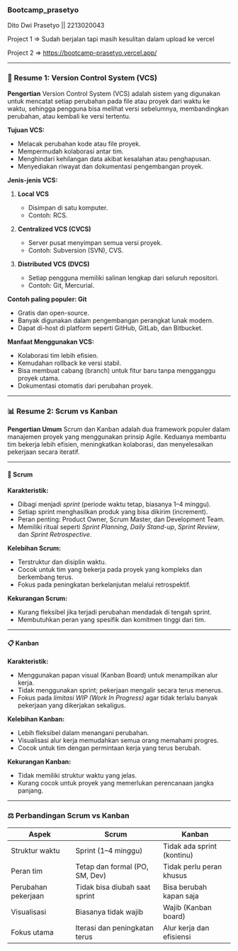 ### Bootcamp_prasetyo

Dito Dwi Prasetyo || 2213020043

Project 1 => Sudah berjalan tapi masih kesulitan dalam upload ke vercel

Project 2 => https://bootcamp-prasetyo.vercel.app/

---

### 🧾 **Resume 1: Version Control System (VCS)**

**Pengertian**
Version Control System (VCS) adalah sistem yang digunakan untuk mencatat setiap perubahan pada file atau proyek dari waktu ke waktu, sehingga pengguna bisa melihat versi sebelumnya, membandingkan perubahan, atau kembali ke versi tertentu.

**Tujuan VCS:**

* Melacak perubahan kode atau file proyek.
* Mempermudah kolaborasi antar tim.
* Menghindari kehilangan data akibat kesalahan atau penghapusan.
* Menyediakan riwayat dan dokumentasi pengembangan proyek.

**Jenis-jenis VCS:**

1. **Local VCS**

   * Disimpan di satu komputer.
   * Contoh: RCS.

2. **Centralized VCS (CVCS)**

   * Server pusat menyimpan semua versi proyek.
   * Contoh: Subversion (SVN), CVS.

3. **Distributed VCS (DVCS)**

   * Setiap pengguna memiliki salinan lengkap dari seluruh repositori.
   * Contoh: Git, Mercurial.

**Contoh paling populer: Git**

* Gratis dan open-source.
* Banyak digunakan dalam pengembangan perangkat lunak modern.
* Dapat di-host di platform seperti GitHub, GitLab, dan Bitbucket.

**Manfaat Menggunakan VCS:**

* Kolaborasi tim lebih efisien.
* Kemudahan rollback ke versi stabil.
* Bisa membuat cabang (branch) untuk fitur baru tanpa mengganggu proyek utama.
* Dokumentasi otomatis dari perubahan proyek.

---

### 📊 **Resume 2: Scrum vs Kanban**

**Pengertian Umum**
Scrum dan Kanban adalah dua framework populer dalam manajemen proyek yang menggunakan prinsip Agile. Keduanya membantu tim bekerja lebih efisien, meningkatkan kolaborasi, dan menyelesaikan pekerjaan secara iteratif.

---

#### 🔄 **Scrum**

**Karakteristik:**

* Dibagi menjadi *sprint* (periode waktu tetap, biasanya 1–4 minggu).
* Setiap sprint menghasilkan produk yang bisa dikirim (increment).
* Peran penting: Product Owner, Scrum Master, dan Development Team.
* Memiliki ritual seperti *Sprint Planning*, *Daily Stand-up*, *Sprint Review*, dan *Sprint Retrospective*.

**Kelebihan Scrum:**

* Terstruktur dan disiplin waktu.
* Cocok untuk tim yang bekerja pada proyek yang kompleks dan berkembang terus.
* Fokus pada peningkatan berkelanjutan melalui retrospektif.

**Kekurangan Scrum:**

* Kurang fleksibel jika terjadi perubahan mendadak di tengah sprint.
* Membutuhkan peran yang spesifik dan komitmen tinggi dari tim.

---

#### 📋 **Kanban**

**Karakteristik:**

* Menggunakan papan visual (Kanban Board) untuk menampilkan alur kerja.
* Tidak menggunakan sprint; pekerjaan mengalir secara terus menerus.
* Fokus pada *limitasi WIP (Work In Progress)* agar tidak terlalu banyak pekerjaan yang dikerjakan sekaligus.

**Kelebihan Kanban:**

* Lebih fleksibel dalam menangani perubahan.
* Visualisasi alur kerja memudahkan semua orang memahami progres.
* Cocok untuk tim dengan permintaan kerja yang terus berubah.

**Kekurangan Kanban:**

* Tidak memiliki struktur waktu yang jelas.
* Kurang cocok untuk proyek yang memerlukan perencanaan jangka panjang.

---

### ⚖️ **Perbandingan Scrum vs Kanban**

| Aspek               | Scrum                          | Kanban                     |
| ------------------- | ------------------------------ | -------------------------- |
| Struktur waktu      | Sprint (1–4 minggu)            | Tidak ada sprint (kontinu) |
| Peran tim           | Tetap dan formal (PO, SM, Dev) | Tidak perlu peran khusus   |
| Perubahan pekerjaan | Tidak bisa diubah saat sprint  | Bisa berubah kapan saja    |
| Visualisasi         | Biasanya tidak wajib           | Wajib (Kanban board)       |
| Fokus utama         | Iterasi dan peningkatan terus  | Alur kerja dan efisiensi   |

